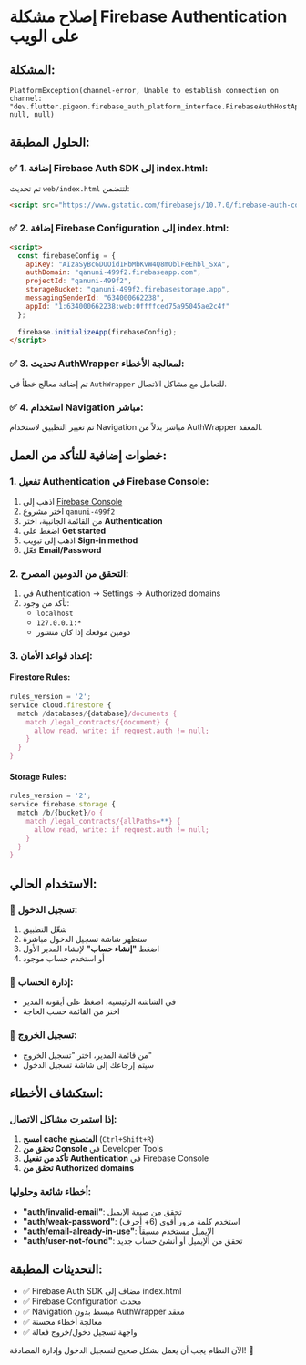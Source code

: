 # إصلاح مشكلة Firebase Authentication على الويب

## المشكلة:
```
PlatformException(channel-error, Unable to establish connection on channel: "dev.flutter.pigeon.firebase_auth_platform_interface.FirebaseAuthHostApi.registerIdTokenListener"., null, null)
```

## الحلول المطبقة:

### ✅ 1. إضافة Firebase Auth SDK إلى index.html:
تم تحديث `web/index.html` لتتضمن:
```html
<script src="https://www.gstatic.com/firebasejs/10.7.0/firebase-auth-compat.js"></script>
```

### ✅ 2. إضافة Firebase Configuration إلى index.html:
```html
<script>
  const firebaseConfig = {
    apiKey: "AIzaSyBcGDUOid1HbMbKvW4Q8mOblFeEhbl_SxA",
    authDomain: "qanuni-499f2.firebaseapp.com",
    projectId: "qanuni-499f2",
    storageBucket: "qanuni-499f2.firebasestorage.app",
    messagingSenderId: "634000662238",
    appId: "1:634000662238:web:0ffffced75a95045ae2c4f"
  };
  
  firebase.initializeApp(firebaseConfig);
</script>
```

### ✅ 3. تحديث AuthWrapper لمعالجة الأخطاء:
تم إضافة معالج خطأ في `AuthWrapper` للتعامل مع مشاكل الاتصال.

### ✅ 4. استخدام Navigation مباشر:
تم تغيير التطبيق لاستخدام Navigation مباشر بدلاً من AuthWrapper المعقد.

## خطوات إضافية للتأكد من العمل:

### 1. تفعيل Authentication في Firebase Console:
1. اذهب إلى [Firebase Console](https://console.firebase.google.com/)
2. اختر مشروع `qanuni-499f2`
3. من القائمة الجانبية، اختر **Authentication**
4. اضغط على **Get started**
5. اذهب إلى تبويب **Sign-in method**
6. فعّل **Email/Password**

### 2. التحقق من الدومين المصرح:
1. في Authentication → Settings → Authorized domains
2. تأكد من وجود:
   - `localhost`
   - `127.0.0.1:*`
   - دومين موقعك إذا كان منشور

### 3. إعداد قواعد الأمان:

#### Firestore Rules:
```javascript
rules_version = '2';
service cloud.firestore {
  match /databases/{database}/documents {
    match /legal_contracts/{document} {
      allow read, write: if request.auth != null;
    }
  }
}
```

#### Storage Rules:
```javascript
rules_version = '2';
service firebase.storage {
  match /b/{bucket}/o {
    match /legal_contracts/{allPaths=**} {
      allow read, write: if request.auth != null;
    }
  }
}
```

## الاستخدام الحالي:

### 🔐 تسجيل الدخول:
1. شغّل التطبيق
2. ستظهر شاشة تسجيل الدخول مباشرة
3. اضغط **"إنشاء حساب"** لإنشاء المدير الأول
4. أو استخدم حساب موجود

### 👤 إدارة الحساب:
- في الشاشة الرئيسية، اضغط على أيقونة المدير
- اختر من القائمة حسب الحاجة

### 🚪 تسجيل الخروج:
- من قائمة المدير، اختر "تسجيل الخروج"
- سيتم إرجاعك إلى شاشة تسجيل الدخول

## استكشاف الأخطاء:

### إذا استمرت مشاكل الاتصال:
1. **امسح cache المتصفح** (`Ctrl+Shift+R`)
2. **تحقق من Console** في Developer Tools
3. **تأكد من تفعيل Authentication** في Firebase Console
4. **تحقق من Authorized domains**

### أخطاء شائعة وحلولها:
- **"auth/invalid-email"**: تحقق من صيغة الإيميل
- **"auth/weak-password"**: استخدم كلمة مرور أقوى (6+ أحرف)
- **"auth/email-already-in-use"**: الإيميل مستخدم مسبقاً
- **"auth/user-not-found"**: تحقق من الإيميل أو أنشئ حساب جديد

## التحديثات المطبقة:
- ✅ Firebase Auth SDK مضاف إلى index.html
- ✅ Firebase Configuration محدث
- ✅ Navigation مبسط بدون AuthWrapper معقد
- ✅ معالجة أخطاء محسنة
- ✅ واجهة تسجيل دخول/خروج فعالة

الآن النظام يجب أن يعمل بشكل صحيح لتسجيل الدخول وإدارة المصادقة! 🚀
